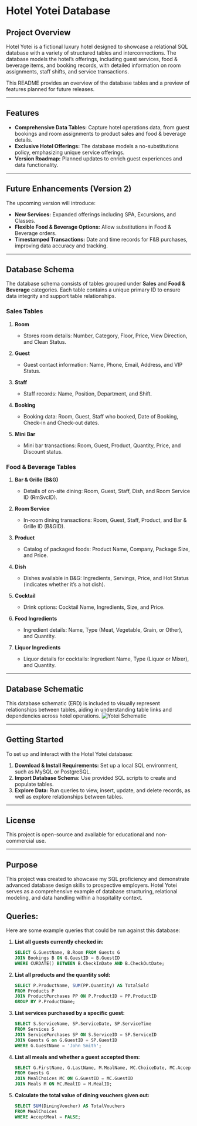 # Hotel Yotei Database

## Project Overview
Hotel Yotei is a fictional luxury hotel designed to showcase a relational SQL database with a variety of structured tables and interconnections. The database models the hotel’s offerings, including guest services, food & beverage items, and booking records, with detailed information on room assignments, staff shifts, and service transactions.

This README provides an overview of the database tables and a preview of features planned for future releases.

---

## Features

- **Comprehensive Data Tables:** Capture hotel operations data, from guest bookings and room assignments to product sales and food & beverage details.
- **Exclusive Hotel Offerings:** The database models a no-substitutions policy, emphasizing unique service offerings.
- **Version Roadmap:** Planned updates to enrich guest experiences and data functionality.

---

## Future Enhancements (Version 2)

The upcoming version will introduce:
- **New Services:** Expanded offerings including SPA, Excursions, and Classes.
- **Flexible Food & Beverage Options:** Allow substitutions in Food & Beverage orders.
- **Timestamped Transactions:** Date and time records for F&B purchases, improving data accuracy and tracking.

---

## Database Schema

The database schema consists of tables grouped under **Sales** and **Food & Beverage** categories. Each table contains a unique primary ID to ensure data integrity and support table relationships.

### Sales Tables

1. **Room**  
   - Stores room details: Number, Category, Floor, Price, View Direction, and Clean Status.

2. **Guest**  
   - Guest contact information: Name, Phone, Email, Address, and VIP Status.

3. **Staff**  
   - Staff records: Name, Position, Department, and Shift.

4. **Booking**  
   - Booking data: Room, Guest, Staff who booked, Date of Booking, Check-in and Check-out dates.

5. **Mini Bar**  
   - Mini bar transactions: Room, Guest, Product, Quantity, Price, and Discount status.

### Food & Beverage Tables

1. **Bar & Grille (B&G)**  
   - Details of on-site dining: Room, Guest, Staff, Dish, and Room Service ID (RmSvcID).

2. **Room Service**  
   - In-room dining transactions: Room, Guest, Staff, Product, and Bar & Grille ID (B&GID).

3. **Product**  
   - Catalog of packaged foods: Product Name, Company, Package Size, and Price.

4. **Dish**  
   - Dishes available in B&G: Ingredients, Servings, Price, and Hot Status (indicates whether it’s a hot dish).

5. **Cocktail**  
   - Drink options: Cocktail Name, Ingredients, Size, and Price.

6. **Food Ingredients**  
   - Ingredient details: Name, Type (Meat, Vegetable, Grain, or Other), and Quantity.

7. **Liquor Ingredients**  
   - Liquor details for cocktails: Ingredient Name, Type (Liquor or Mixer), and Quantity.

---

## Database Schematic

This database schematic (ERD) is included to visually represent relationships between tables, aiding in understanding table links and dependencies across hotel operations.
![Yotei Schematic](https://github.com/user-attachments/assets/bfb121c4-f7ab-4918-b5a5-2ff988b5aa7c)


---

## Getting Started

To set up and interact with the Hotel Yotei database:
1. **Download & Install Requirements:** Set up a local SQL environment, such as MySQL or PostgreSQL.
2. **Import Database Schema:** Use provided SQL scripts to create and populate tables.
3. **Explore Data:** Run queries to view, insert, update, and delete records, as well as explore relationships between tables.

---

## License

This project is open-source and available for educational and non-commercial use.  

---

## Purpose
This project was created to showcase my SQL proficiency and demonstrate advanced database design skills to prospective employers. Hotel Yotei serves as a comprehensive example of database structuring, relational modeling, and data handling within a hospitality context.

## Queries:
Here are some example queries that could be run against this database:

1. **List all guests currently checked in:**
   ```sql
   SELECT G.GuestName, B.Room FROM Guests G
   JOIN Bookings B ON G.GuestID = B.GuestID
   WHERE CURDATE() BETWEEN B.CheckInDate AND B.CheckOutDate;
   ```

2. **List all products and the quantity sold:**
   ```sql
   SELECT P.ProductName, SUM(PP.Quantity) AS TotalSold
   FROM Products P
   JOIN ProductPurchases PP ON P.ProductID = PP.ProductID
   GROUP BY P.ProductName;
   ```

3. **List services purchased by a specific guest:**
   ```sql
   SELECT S.ServiceName, SP.ServiceDate, SP.ServiceTime
   FROM Services S
   JOIN ServicePurchases SP ON S.ServiceID = SP.ServiceID
   JOIN Guests G on G.GuestID = SP.GuestID
   WHERE G.GuestName = 'John Smith';
   ```

4. **List all meals and whether a guest accepted them:**
   ```sql
   SELECT G.FirstName, G.LastName, M.MealName, MC.ChoiceDate, MC.AcceptMeal
   FROM Guests G
   JOIN MealChoices MC ON G.GuestID = MC.GuestID
   JOIN Meals M ON MC.MealID = M.MealID;
   ```

5. **Calculate the total value of dining vouchers given out:**
   ```sql
   SELECT SUM(DiningVoucher) AS TotalVouchers
   FROM MealChoices
   WHERE AcceptMeal = FALSE;
   ```

